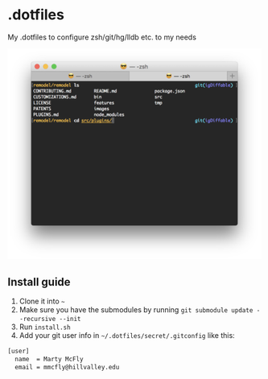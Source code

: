 # .dotfiles

My .dotfiles to configure zsh/git/hg/lldb etc. to my needs

![PROMPT](prompt.png "PROMPT")

## Install guide

1. Clone it into `~`
2. Make sure you have the submodules by running `git submodule update --recursive --init`
3. Run `install.sh`
4. Add your git user info in `~/.dotfiles/secret/.gitconfig` like this:

```
[user]
  name  = Marty McFly
  email = mmcfly@hillvalley.edu
```